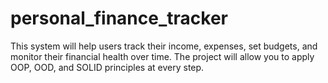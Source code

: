 # personal_finance_tracker
This system will help users track their income, expenses, set budgets, and monitor their financial health over time. The project will allow you to apply OOP, OOD, and SOLID principles at every step.
